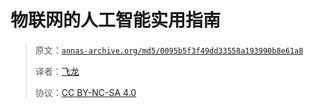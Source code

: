 # 物联网的人工智能实用指南

> 原文：[`annas-archive.org/md5/0095b5f3f49dd33558a193990b8e61a8`](https://annas-archive.org/md5/0095b5f3f49dd33558a193990b8e61a8)
> 
> 译者：[飞龙](https://github.com/wizardforcel)
> 
> 协议：[CC BY-NC-SA 4.0](http://creativecommons.org/licenses/by-nc-sa/4.0/)
